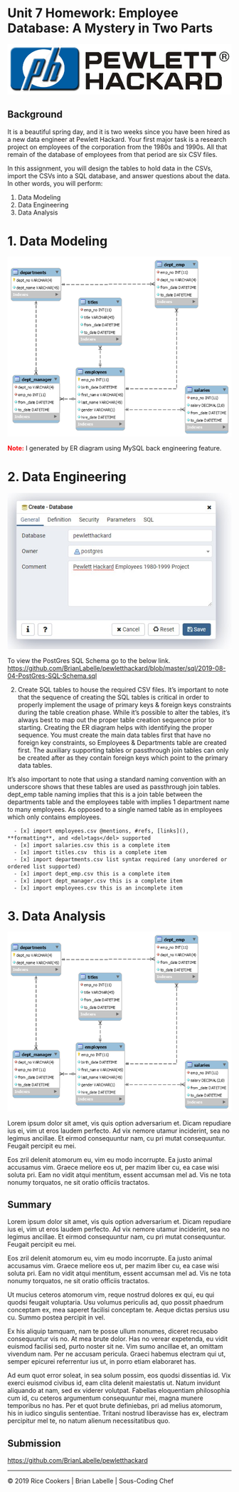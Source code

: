 # Unit 7 Homework: Employee Database: A Mystery in Two Parts

![PewlettHackard](images/ph-logo-trimmed.jpg)


## Background

It is a beautiful spring day, and it is two weeks since you have been hired as a new data engineer at Pewlett Hackard. Your first major task is a research project on employees of the corporation from the 1980s and 1990s. All that remain of the database of employees from that period are six CSV files.

In this assignment, you will design the tables to hold data in the CSVs, import the CSVs into a SQL database, and answer questions about the data. In other words, you will perform:

1. Data Modeling
2. Data Engineering
3. Data Analysis

# 1. Data Modeling

![PH-Data-Modeling](resources/2019-PH-SQL-ER-Diagram-Using-MySQL.png)

<b><font color=" #FC0007">Note:</font></b> I generated by ER diagram using MySQL back engineering feature. 




# 2. Data Engineering

![PH-Data-Modeling](images/postgres-db.jpg)

To view the PostGres SQL Schema go to the below link.
https://github.com/BrianLabelle/pewletthackard/blob/master/sql/2019-08-04-PostGres-SQL-Schema.sql

2.	Create SQL tables to house the required CSV files.
It’s important to note that the sequence of creating the SQL tables is critical in order to properly implement the usage of primary keys & foreign keys constraints during the table creation phase. While it’s possible to alter the tables, it’s always best to map out the proper table creation sequence prior to starting. Creating the ER diagram helps with identifying the proper sequence. You must create the main data tables first that have no foreign key constraints, so Employees & Departments table are created first. The auxiliary supporting tables or passthrough join tables can only be created after as they contain foreign keys which point to the primary data tables. 

It’s also important to note that using a standard naming convention with an underscore shows that these tables are used as passthrough join tables. dept_emp table naming implies that this is a join table between the departments table and the employees table with implies 1 department name to many employees. As opposed to a single named table as in employees which only contains employees.


      - [x] import employees.csv @mentions, #refs, [links](), **formatting**, and <del>tags</del> supported
      - [x] import salaries.csv this is a complete item
      - [x] import titles.csv  this is a complete item
      - [x] import departments.csv list syntax required (any unordered or ordered list supported)
      - [x] import dept_emp.csv this is a complete item
      - [x] import dept_manager.csv this is a complete item
      - [x] import employees.csv this is an incomplete item


# 3. Data Analysis

![PH-Data-Modeling](resources/2019-PH-SQL-ER-Diagram-Using-MySQL.png)


Lorem ipsum dolor sit amet, vis quis option adversarium et. Dicam repudiare ius ei, vim ut eros laudem perfecto. Ad vix nemore utamur inciderint, sea no legimus ancillae. Et eirmod consequuntur nam, cu pri mutat consequuntur. Feugait percipit eu mei.

Eos zril delenit atomorum eu, vim eu modo incorrupte. Ea justo animal accusamus vim. Graece meliore eos ut, per mazim liber cu, ea case wisi soluta pri. Eam no vidit atqui mentitum, essent accumsan mel ad. Vis ne tota nonumy torquatos, ne sit oratio officiis tractatos.








## Summary

Lorem ipsum dolor sit amet, vis quis option adversarium et. Dicam repudiare ius ei, vim ut eros laudem perfecto. Ad vix nemore utamur inciderint, sea no legimus ancillae. Et eirmod consequuntur nam, cu pri mutat consequuntur. Feugait percipit eu mei.

Eos zril delenit atomorum eu, vim eu modo incorrupte. Ea justo animal accusamus vim. Graece meliore eos ut, per mazim liber cu, ea case wisi soluta pri. Eam no vidit atqui mentitum, essent accumsan mel ad. Vis ne tota nonumy torquatos, ne sit oratio officiis tractatos.

Ut mucius ceteros atomorum vim, reque nostrud dolores ex qui, eu qui quodsi feugait voluptaria. Usu volumus periculis ad, quo possit phaedrum conceptam ex, mea saperet facilisi conceptam te. Aeque dictas persius usu cu. Summo postea percipit in vel.

Ex his aliquip tamquam, nam te posse ullum nonumes, diceret recusabo consequuntur vis no. At mea brute dolor. Has no verear expetenda, eu vidit euismod facilisi sed, purto noster sit ne. Vim sumo ancillae et, an omittam vivendum nam. Per ne accusam pericula. Graeci habemus electram qui ut, semper epicurei referrentur ius ut, in porro etiam elaboraret has.

Ad eum quot error soleat, in sea solum possim, eos quodsi dissentias id. Vix exerci euismod civibus id, eam clita delenit maiestatis ut. Natum invidunt aliquando at nam, sed ex viderer volutpat. Fabellas eloquentiam philosophia cum id, cu ceteros argumentum consequuntur mei, magna munere temporibus no has. Per et quot brute definiebas, pri ad melius atomorum, his in iudico singulis sententiae. Tritani nostrud liberavisse has ex, electram percipitur mel te, no natum alienum necessitatibus quo.




## Submission

https://github.com/BrianLabelle/pewletthackard

- - -

© 2019 Rice Cookers | Brian Labelle | Sous-Coding Chef
